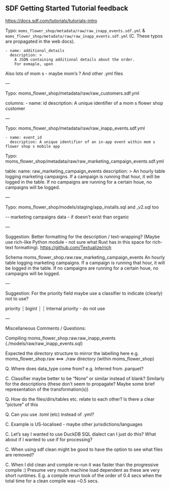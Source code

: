 ## SDF Getting Started Tutorial feedback

https://docs.sdf.com/tutorials/tutorials-intro

Typo: `moms_flower_shop/metadata/raw/raw_inapp_events.sdf.yml` & `moms_flower_shop/metadata/raw/raw_inapp_events.sdf.yml` (C. These typos are propagated in the web docs).

    - name: additional_details
      description: >
        A JSON containing additional details about the order. 
        For exmaple, upon 

Also lots of mom s - maybe mom’s ? And other .yml files

—

Typo: moms_flower_shop/metadata/raw/raw_customers.sdf.yml

  columns:
    - name: id
      description: A unique identifier of a mom s floewr shop customer

—

Typo: moms_flower_shop/metadata/raw/raw_inapp_events.sdf.yml

    - name: event_id
      description: A unique identifier of an in-app event within mom s flower shop s mobile app

Typo: moms_flower_shop/metadata/raw/raw_marketing_campaign_events.sdf.yml

table:
  name: raw_marketing_campaign_events
  description: >
    An hourly table logging marketing campaigns. If a campaign is running that hour, it will be logged in the table. 
    If no campaigns are running for a certain houe, no campaigns will be logged.

—

Typo: moms_flower_shop/models/staging/app_installs.sql and _v2.sql too

-- marketing campaigns data - if doesn't exist than organic

—

Suggestion: Better formatting for the description / text-wrapping?  (Maybe use rich-like Python module - not sure what Rust has in this space for rich-text formatting). https://github.com/Textualize/rich

Schema moms_flower_shop.raw.raw_marketing_campaign_events
       An hourly table logging marketing campaigns. If a campaign is running that hour, it will be logged in the table.  If no campaigns are running for a certain houe, no campaigns will be logged.

—

Suggestion: For the priority field maybe use a classifier to indicate (clearly) not to use?

priority      ┆ bigint    ┆            ┆ Internal priority - do not use 

—




Miscellaneous Comments / Questions:


Compiling moms_flower_shop.raw.raw_inapp_events (./models/raw/raw_inapp_events.sql)

Expected the directory structure to mirror the labelling here e.g. moms_flower_shop.raw <==> ./raw directory (within moms_flower_shop)

Q. Where does data_type come from? e.g. Inferred from .parquet?

C. Classifier maybe better to be “None” or similar instead of blank? Similarly for the descriptions (these don’t seem to propagate? Maybe some brief representation of the transformation(s))

Q. How do the files/dirs/tables etc. relate to each other? Is there a clear “picture” of this

Q. Can you use .toml (etc) instead of .yml?

C. Example is US-localised - maybe other jurisdictions/languages

C. Let’s say I wanted to use DuckDB SQL dialect can I just do this? What about if I wanted to use if for processing?

C. When using sdf clean might be good to have the option to see what files are removed?

C. When I did clean and compile re-run it was faster than the progressive compile :) Presume very much machine load dependent as these are very short runtimes. E.g. a compile rerun took of the order of 0.4 secs when the total time for a clean compile was ~0.5 secs.